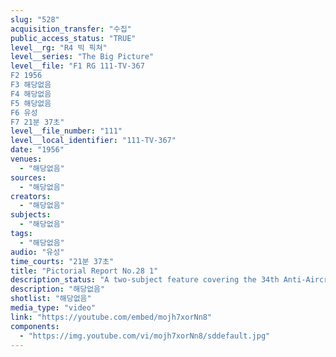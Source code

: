 ```yaml
---
slug: "528"
acquisition_transfer: "수집"
public_access_status: "TRUE"
level__rg: "R4 빅 픽쳐"
level__series: "The Big Picture"
level__file: "F1 RG 111-TV-367
F2 1956
F3 해당없음
F4 해당없음
F5 해당없음
F6 유성
F7 21분 37초"
level__file_number: "111"
level__local_identifier: "111-TV-367"
date: "1956"
venues: 
  - "해당없음"
sources: 
  - "해당없음"
creators: 
  - "해당없음"
subjects: 
  - "해당없음"
tags: 
  - "해당없음"
audio: "유성"
time_courts: "21분 37초"
title: "Pictorial Report No.28 1"
description_status: "A two-subject feature covering the 34th Anti-Aircraft Artillery Brigade in West Germany; and Medical evacuation in Europe."
description: "해당없음"
shotlist: "해당없음"
media_type: "video"
link: "https://youtube.com/embed/mojh7xorNn8"
components: 
  - "https://img.youtube.com/vi/mojh7xorNn8/sddefault.jpg"
---
```

